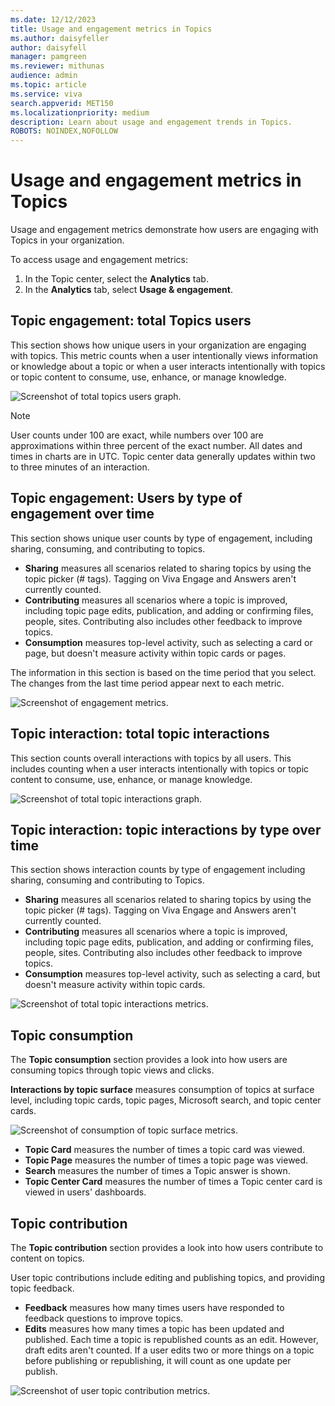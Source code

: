 ```yaml
---
ms.date: 12/12/2023
title: Usage and engagement metrics in Topics
ms.author: daisyfeller
author: daisyfell
manager: pamgreen
ms.reviewer: mithunas
audience: admin
ms.topic: article
ms.service: viva
search.appverid: MET150
ms.localizationpriority: medium
description: Learn about usage and engagement trends in Topics.
ROBOTS: NOINDEX,NOFOLLOW
---
```


# Usage and engagement metrics in Topics

Usage and engagement metrics demonstrate how users are engaging with Topics in your organization.

To access usage and engagement metrics:

1. In the Topic center, select the **Analytics** tab.
2. In the **Analytics** tab, select **Usage & engagement**.

## Topic engagement: total Topics users

This section shows how unique users in your organization are engaging with topics. This metric counts when a user intentionally views information or knowledge about a topic or when a user interacts intentionally with topics or topic content to consume, use, enhance, or manage knowledge.

![Screenshot of total topics users graph.](../media/knowledge-management/total-topics-users-graph.png)

>[!NOTE]
>User counts under 100 are exact, while numbers over 100 are approximations within three percent of the exact number.
>All dates and times in charts are in UTC. Topic center data generally updates within two to three minutes of an interaction.

## Topic engagement: Users by type of engagement over time

This section shows unique user counts by type of engagement, including sharing, consuming, and contributing to topics.

- **Sharing** measures all scenarios related to sharing topics by using the topic picker (# tags). Tagging on Viva Engage and Answers aren't currently counted.
- **Contributing** measures all scenarios where a topic is improved, including topic page edits, publication, and adding or confirming files, people, sites. Contributing also includes other feedback to improve topics.
- **Consumption** measures top-level activity, such as selecting a card or page, but doesn't measure activity within topic cards or pages.

The information in this section is based on the time period that you select. The changes from the last time period appear next to each metric.

![Screenshot of engagement metrics.](../media/knowledge-management/engagement-metrics.png)

## Topic interaction: total topic interactions

This section counts overall interactions with topics by all users. This includes counting when a user interacts intentionally with topics or topic content to consume, use, enhance, or manage knowledge.

![Screenshot of total topic interactions graph.](../media/knowledge-management/total-topic-interactions-graph.png)

## Topic interaction: topic interactions by type over time

This section shows interaction counts by type of engagement including sharing, consuming and contributing to Topics.

- **Sharing** measures all scenarios related to sharing topics by using the topic picker (# tags). Tagging on Viva Engage and Answers aren't currently counted.
- **Contributing** measures all scenarios where a topic is improved, including topic page edits, publication, and adding or confirming files, people, sites. Contributing also includes other feedback to improve topics.
- **Consumption** measures top-level activity, such as selecting a card, but doesn't measure activity within topic cards.

![Screenshot of total topic interactions metrics.](../media/knowledge-management/topic-interaction-metrics.png)

## Topic consumption

The **Topic consumption** section provides a look into how users are consuming topics through topic views and clicks.

**Interactions by topic surface** measures consumption of topics at surface level, including topic cards, topic pages, Microsoft search, and topic center cards.

![Screenshot of consumption of topic surface metrics.](../media/knowledge-management/topic-consumption-metrics.png)

- **Topic Card** measures the number of times a topic card was viewed.
- **Topic Page** measures the number of times a topic page was viewed.
- **Search** measures the number of times a Topic answer is shown.
- **Topic Center Card** measures the number of times a Topic center card is viewed in users' dashboards.

## Topic contribution

The **Topic contribution** section provides a look into how users contribute to content on topics.

User topic contributions include editing and publishing topics, and providing topic feedback.

- **Feedback** measures how many times users have responded to feedback questions to improve topics.
- **Edits** measures how many times a topic has been updated and published. Each time a topic is republished counts as an edit. However, draft edits aren't counted. If a user edits two or more things on a topic before publishing or republishing, it will count as one update per publish.

![Screenshot of user topic contribution metrics.](../media/knowledge-management/topic-contribution-metrics.png)
